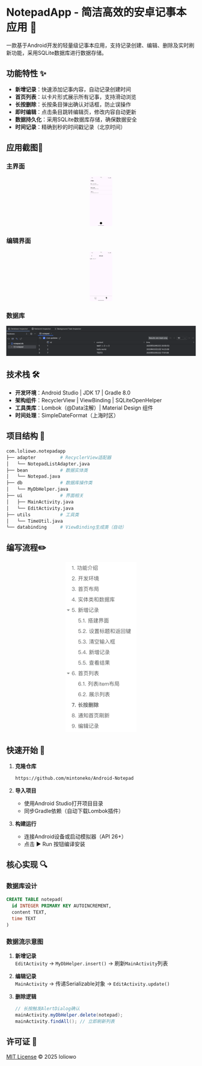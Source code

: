 # NotepadApp - 简洁高效的安卓记事本应用 📝

一款基于Android开发的轻量级记事本应用，支持记录创建、编辑、删除及实时刷新功能，采用SQLite数据库进行数据存储。

## 功能特性 ✨
- **新增记录**：快速添加记事内容，自动记录创建时间  
- **首页列表**：以卡片形式展示所有记事，支持滑动浏览  
- **长按删除**：长按条目弹出确认对话框，防止误操作  
- **即时编辑**：点击条目跳转编辑页，修改内容自动更新  
- **数据持久化**：采用SQLite数据库存储，确保数据安全  
- **时间记录**：精确到秒的时间戳记录（北京时间）  

## 应用截图📖

### 主界面

<div align="center">

<img src="images/main_page.png" alt="main_page" style="zoom:33%;height:400px" />

</div>

### 编辑界面

<div align="center">

<img src="images/edit.png" alt="edit" style="zoom:33%;height:400px" />

</div>

### 数据库

![image-20250322210446809](images/image-20250322210446809.png)

## 技术栈 🛠️

- **开发环境**：Android Studio | JDK 17 | Gradle 8.0
- **架构组件**：RecyclerView | ViewBinding | SQLiteOpenHelper
- **工具类库**：Lombok（@Data注解）| Material Design 组件
- **时间处理**：SimpleDateFormat（上海时区）

## 项目结构 📂

```bash
com.loliowo.notepadapp
├── adapter         # RecyclerView适配器
│   └── NotepadListAdapter.java
├── bean            # 数据实体类
│   └── Notepad.java
├── db              # 数据库操作类
│   └── MyDbHelper.java  
├── ui              # 界面相关
│   ├── MainActivity.java 
│   └── EditActivity.java
├── utils           # 工具类
│   └── TimeUtil.java
└── databinding     # ViewBinding生成类（自动）
```

## 编写流程✏️

<div align="center">

<img src="images/image-20250322210539473.png" alt="image-20250322210539473" style="zoom:50%;" />

</div>

## 快速开始 🚀

1. **克隆仓库**
   ```bash
   https://github.com/mintoneko/Android-Notepad

2. **导入项目**
   - 使用Android Studio打开项目目录
   - 同步Gradle依赖（自动下载Lombok插件）

3. **构建运行**
   - 连接Android设备或启动模拟器（API 26+）
   - 点击 ▶ Run 按钮编译安装

## 核心实现 🔍
### 数据库设计
```sql
CREATE TABLE notepad(
  id INTEGER PRIMARY KEY AUTOINCREMENT,
  content TEXT,
  time TEXT
)
```

### 数据流示意图
1. **新增记录**  
   `EditActivity` → `MyDbHelper.insert()` → 刷新`MainActivity`列表

2. **编辑记录**  
   `MainActivity` → 传递Serializable对象 → `EditActivity.update()`

3. **删除逻辑**  
   
   ```java
   // 长按触发AlertDialog确认
   mainActivity.myDbHelper.delete(notepad);
   mainActivity.findAll(); // 立即刷新列表
   ```

## 许可证 📄

[MIT License](LICENSE) © 2025 loliowo
